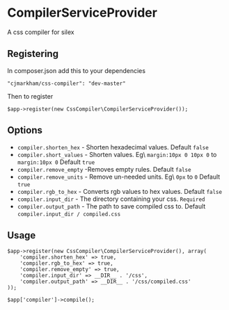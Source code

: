 CompilerServiceProvider
=======================

A css compiler for silex

Registering
-----------

In composer.json add this to your dependencies

	"cjmarkham/css-compiler": "dev-master"

Then to register

	$app->register(new CssCompiler\CompilerServiceProvider());

Options
-------

* ```compiler.shorten_hex``` - Shorten hexadecimal values. Default `false`
* ```compiler.short_values``` - Shorten values. Eg\ `margin:10px 0 10px 0` to `margin:10px 0` Default `true`
* ```compiler.remove_empty``` -Removes empty rules. Default `false`
* ```compiler.remove_units``` - Remove un-needed units. Eg\ `0px` to `0` Default `true`
* ```compiler.rgb_to_hex``` - Converts rgb values to hex values. Default `false`
* ```compiler.input_dir``` - The directory containing your css. `Required`
* ```compiler.output_path``` - The path to save compiled css to. Default `compiler.input_dir / compiled.css`

Usage
-----

	$app->register(new CssCompiler\CompilerServiceProvider(), array(
	    'compiler.shorten_hex' => true,
	    'compiler.rgb_to_hex' => true,
	    'compiler.remove_empty' => true,
	    'compiler.input_dir' => __DIR__ . '/css',
	    'compiler.output_path' => __DIR__ . '/css/compiled.css'
	));

	$app['compiler']->compile();